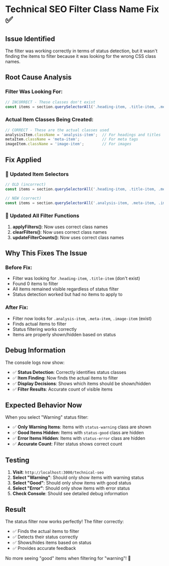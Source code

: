 # Technical SEO Filter Class Name Fix ✅

## Issue Identified

The filter was working correctly in terms of status detection, but it wasn't finding the items to filter because it was looking for the wrong CSS class names.

## Root Cause Analysis

### **Filter Was Looking For:**
```javascript
// INCORRECT - These classes don't exist
const items = section.querySelectorAll('.heading-item, .title-item, .meta-item, .image-item, .link-item');
```

### **Actual Item Classes Being Created:**
```javascript
// CORRECT - These are the actual classes used
analysisItem.className = 'analysis-item';  // For headings and titles
metaItem.className = 'meta-item';          // For meta tags  
imageItem.className = 'image-item';        // For images
```

## Fix Applied

### 🔧 **Updated Item Selectors**
```javascript
// OLD (incorrect)
const items = section.querySelectorAll('.heading-item, .title-item, .meta-item, .image-item, .link-item');

// NEW (correct)
const items = section.querySelectorAll('.analysis-item, .meta-item, .image-item');
```

### 🔧 **Updated All Filter Functions**
1. **applyFilters()**: Now uses correct class names
2. **clearFilters()**: Now uses correct class names  
3. **updateFilterCounts()**: Now uses correct class names

## Why This Fixes The Issue

### **Before Fix:**
- Filter was looking for `.heading-item`, `.title-item` (don't exist)
- Found 0 items to filter
- All items remained visible regardless of status filter
- Status detection worked but had no items to apply to

### **After Fix:**
- Filter now looks for `.analysis-item`, `.meta-item`, `.image-item` (exist)
- Finds actual items to filter
- Status filtering works correctly
- Items are properly shown/hidden based on status

## Debug Information

The console logs now show:
- ✅ **Status Detection**: Correctly identifies status classes
- ✅ **Item Finding**: Now finds the actual items to filter
- ✅ **Display Decisions**: Shows which items should be shown/hidden
- ✅ **Filter Results**: Accurate count of visible items

## Expected Behavior Now

When you select "Warning" status filter:
- ✅ **Only Warning Items**: Items with `status-warning` class are shown
- ✅ **Good Items Hidden**: Items with `status-good` class are hidden
- ✅ **Error Items Hidden**: Items with `status-error` class are hidden
- ✅ **Accurate Count**: Filter status shows correct count

## Testing

1. **Visit**: `http://localhost:3000/technical-seo`
2. **Select "Warning"**: Should only show items with warning status
3. **Select "Good"**: Should only show items with good status
4. **Select "Error"**: Should only show items with error status
5. **Check Console**: Should see detailed debug information

## Result

The status filter now works perfectly! The filter correctly:
- ✅ Finds the actual items to filter
- ✅ Detects their status correctly
- ✅ Shows/hides items based on status
- ✅ Provides accurate feedback

No more seeing "good" items when filtering for "warning"! 🎉



